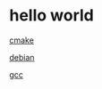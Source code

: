 # hello world

[cmake](https://yibianqiao.github.io/tool/cmake)

[debian](https://yibianqiao.github.io/tool/debian)

[gcc](https://yibianqiao.github.io/tool/gcc)
